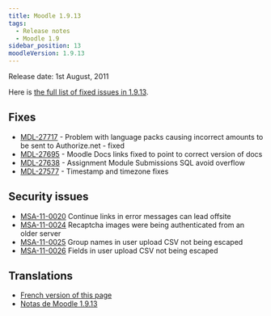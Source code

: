 ```yaml
---
title: Moodle 1.9.13
tags:
  - Release notes
  - Moodle 1.9
sidebar_position: 13
moodleVersion: 1.9.13
---
```

Release date: 1st August, 2011

Here is [the full list of fixed issues in 1.9.13](http://tracker.moodle.org/secure/IssueNavigator!executeAdvanced.jspa?jqlQuery=project+%3D+mdl+and+resolution+%3D+fixed+AND+fixVersion+in+%28%221.9.13%22%29).

## Fixes

- [MDL-27717](https://tracker.moodle.org/browse/MDL-27717) - Problem with language packs causing incorrect amounts to be sent to Authorize.net - fixed
- [MDL-27695](https://tracker.moodle.org/browse/MDL-27695) - Moodle Docs links fixed to point to correct version of docs
- [MDL-27638](https://tracker.moodle.org/browse/MDL-27638) - Assignment Module Submissions SQL avoid overflow
- [MDL-27577](https://tracker.moodle.org/browse/MDL-27577) - Timestamp and timezone fixes

## Security issues

- [MSA-11-0020](http://moodle.org/mod/forum/discuss.php?d=182737) Continue links in error messages can lead offsite
- [MSA-11-0024](http://moodle.org/mod/forum/discuss.php?d=182741) Recaptcha images were being authenticated from an older server
- [MSA-11-0025](http://moodle.org/mod/forum/discuss.php?d=182742) Group names in user upload CSV not being escaped
- [MSA-11-0026](http://moodle.org/mod/forum/discuss.php?d=182743) Fields in user upload CSV not being escaped

## Translations

- [French version of this page](https://docs.moodle.org/19/fr/Notes_de_mise_à_jour_de_Moodle_1.9.13)
- [Notas de Moodle 1.9.13](https://docs.moodle.org/es/Notas_de_Moodle_1.9.13)

